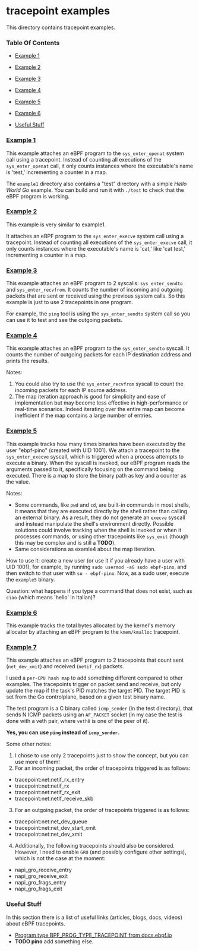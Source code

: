 # tracepoint examples

This directory contains tracepoint examples.

### Table Of Contents

* [Example 1](#example-1)
* [Example 2](#example-2)
* [Example 3](#example-3)
* [Example 4](#example-4)
* [Example 5](#example-5)
* [Example 6](#example-6)



* [Useful Stuff](#useful-stuff)

### [Example 1](./example1/)

This example attaches an eBPF program to the `sys_enter_openat` system call using a tracepoint. Instead of counting all executions of the `sys_enter_openat` call, it only counts instances where the executable's name is 'test,' incrementing a counter in a map.

The `example1` directory also contains a "test" directory with a simple *Hello World Go* example. You can build and run it with `./test` to check that the  eBPF program is working.


### [Example 2](./example2/)

This example is very similar to example1.

It attaches an eBPF program to the `sys_enter_execve` system call using a tracepoint. Instead of counting all executions of the `sys_enter_execve` call, it only counts instances where the executable's name is 'cat,' like 'cat test,' incrementing a counter in a map.


### [Example 3](./example3/)

This example attaches an eBPF program to 2 syscalls: `sys_enter_sendto` and `sys_enter_recvfrom`. It counts the number of incoming and outgoing packets that are sent or received using the previous system calls. So this example is just to use 2 tracepoints in one program.

For example, the `ping` tool is using the `sys_enter_sendto` system call so you can use it to test and see the outgoing packets. 


### [Example 4](./example4/)

This example attaches an eBPF program to the `sys_enter_sendto` syscall. It counts the number of outgoing packets for each IP destination address and prints the results.

Notes:
1. You could also try to use the `sys_enter_recvfrom` syscall to count the incoming packets for each IP source address.
2. The map iteration approach is good for simplicity and ease of implementation but may become less effective in high-performance or real-time scenarios. Indeed iterating over the entire map can become inefficient if the map contains a large number of entries.

### [Example 5](./example5/)

This example tracks how many times binaries have been executed by the user "ebpf-pino" (created with UID 1001). We attach a tracepoint to the `sys_enter_execve` syscall, which is triggered when a process attempts to execute a binary. When the syscall is invoked, our eBPF program reads the arguments passed to it, specifically focusing on the command being executed. There is a map to store the binary path as key and a counter as the value. 

Notes: 
* Some commands, like `pwd` and `cd`, are built-in commands in most shells, it means that they are executed directly by the shell rather than calling an external binary. As a result, they do not generate an `execve` syscall and instead manipulate the shell's environment directly. Possible solutions could involve tracking when the shell is invoked or when it processes commands, or using other tracepoints like `sys_exit` (though this may be complex and is still a **TODO**).
* Same considerations as examle4 about the map iteration.

How to use it: create a new user (or use it if you already have a user with UID 1001), for example, by running `sudo usermod -aG sudo ebpf-pino`, and then switch to that user with `su - ebpf-pino`. Now, as a sudo user, execute the `example5` binary. 

Question: what happens if you type a command that does not exist, such as `ciao` (which means 'hello' in Italian)?

### [Example 6](./example6/)

This example tracks the total bytes allocated by the kernel's memory allocator by attaching an eBPF program to the `kmem/kmalloc` tracepoint.

### [Example 7](./example7/)

This example attaches an eBPF program to 2 tracepoints that count sent (`net_dev_xmit`) and received (`netif_rx`) packets. 

I used a `per-CPU hash map` to add something different compared to other examples. The tracepoints trigger on packet send and receive, but only update the map if the task's PID matches the target PID. The target PID is set from the Go controlplane, based on a given test binary name. 

The test program is a C binary called `icmp_sender` (in the test directory), that sends N ICMP packets using an `AF_PACKET` socket (in my case the test is done with a veth pair, where `veth0` is one of the peer of it).

**Yes, you can use `ping` instead of `icmp_sender`.**

Some other notes:
1. I chose to use only 2 tracepoints just to show the concept, but you can use more of them!
2. For an incoming packet, the order of tracepoints triggered is as follows:
* tracepoint:net:netif_rx_entry
* tracepoint:net:netif_rx
* tracepoint:net:netif_rx_exit
* tracepoint:net:netif_receive_skb
3. For an outgoing packet, the order of tracepoints triggered is as follows:
* tracepoint:net:net_dev_queue
* tracepoint:net:net_dev_start_xmit
* tracepoint:net:net_dev_xmit
4. Additionally, the following tracepoints should also be considered. However, I need to enable `GRO` (and possibly configure other settings), which is not the case at the moment:
* napi_gro_receive_entry
* napi_gro_receive_exit
* napi_gro_frags_entry
* napi_gro_frags_exit





### Useful Stuff

In this section there is a list of useful links (articles, blogs, docs, videos) about eBPF tracepoints.

* [Program type BPF_PROG_TYPE_TRACEPOINT from docs.ebpf.io](https://docs.ebpf.io/linux/program-type/BPF_PROG_TYPE_TRACEPOINT/)
* **TODO pino** add something else.